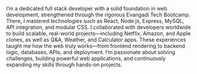I’m a dedicated full stack developer with a solid foundation in web development, strengthened through the rigorous Evangadi Tech Bootcamp. There, I mastered technologies such as React, Node.js, Express, MySQL, API integration, and modular CSS.
I collaborated with developers worldwide to build scalable, real-world projects—including Netflix, Amazon, and Apple clones, as well as Q&A, Weather, and Calculator apps. These experiences taught me how the web truly works—from frontend rendering to backend logic, databases, APIs, and deployment.
I’m passionate about solving challenges, building powerful web applications, and continuously expanding my skills through hands-on projects.

